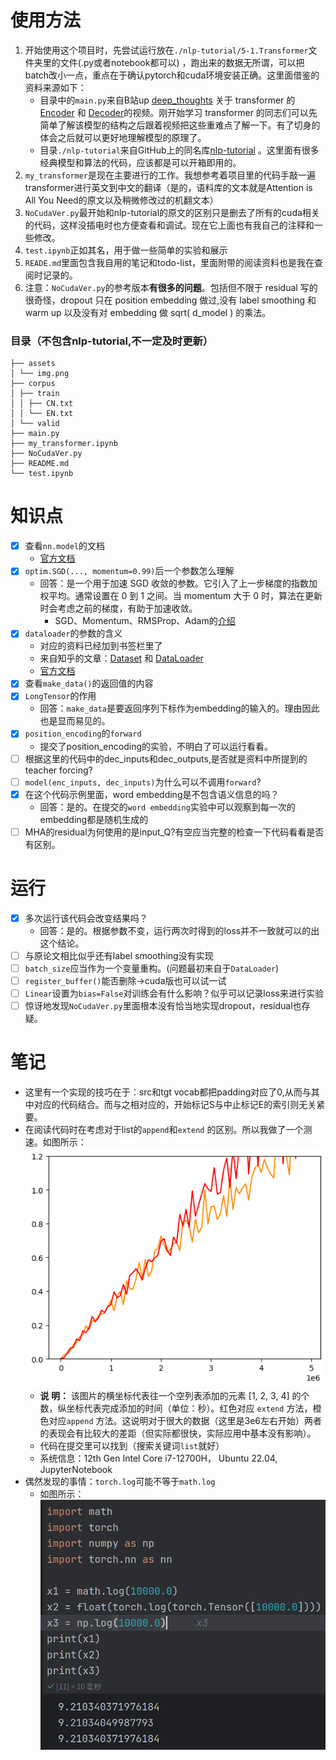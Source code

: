 # 使用方法

1. 开始使用这个项目时，先尝试运行放在```./nlp-tutorial/5-1.Transformer```文件夹里的文件(.py或者notebook都可以)
   ，跑出来的数据无所谓，可以把batch改小一点，重点在于确认pytorch和cuda环境安装正确。这里面借鉴的资料来源如下：
    - 目录中的```main.py```来自B站up [deep_thoughts](https://space.bilibili.com/373596439)
      关于 transformer 的 [Encoder](https://www.bilibili.com/video/BV1cP4y1V7GF)
      和 [Decoder](https://www.bilibili.com/video/BV1Qg411N74v)的视频。刚开始学习 transformer
      的同志们可以先简单了解该模型的结构之后跟着视频把这些重难点了解一下。有了切身的体会之后就可以更好地理解模型的原理了。
    - 目录```./nlp-tutorial```来自GitHub上的同名库[nlp-tutorial](https://github.com/wmathor/nlp-tutorial)
      。这里面有很多经典模型和算法的代码，应该都是可以开箱即用的。
2. ```my_transformer```是现在主要进行的工作。我想参考着项目里的代码手敲一遍transformer进行英文到中文的翻译（是的，语料库的文本就是Attention
   is All You Need的原文以及稍微修改过的机翻文本）
3. ```NoCudaVer.py```最开始和nlp-tutorial的原文的区别只是删去了所有的cuda相关的代码，这样没插电时也方便查看和调试。现在它上面也有我自己的注释和一些修改。
4. ```test.ipynb```正如其名，用于做一些简单的实验和展示
5. ```READE.md```里面包含我自用的笔记和todo-list，里面附带的阅读资料也是我在查阅时记录的。
6. 注意：```NoCudaVer.py```的参考版本**有很多的问题**。包括但不限于 residual 写的很奇怪，dropout 只在 position
   embedding 做过,没有 label smoothing 和 warm up 以及没有对 embedding 做 sqrt( d_model ) 的乘法。

### 目录（不包含nlp-tutorial,不一定及时更新）

```
├── assets
│ └── img.png
├── corpus
│ ├── train
│ │ ├── CN.txt
│ │ └── EN.txt
│ └── valid
├── main.py
├── my_transformer.ipynb
├── NoCudaVer.py
├── README.md
└── test.ipynb
```

# 知识点

- [x] 查看```nn.model```的文档
    - [官方文档](https://pytorch.org/docs/stable/generated/torch.nn.Module.html)
- [x] ```optim.SGD(..., momentum=0.99)```后一个参数怎么理解
    - 回答：是一个用于加速 SGD 收敛的参数。它引入了上一步梯度的指数加权平均。通常设置在 0 到 1 之间。当 momentum 大于 0
      时，算法在更新时会考虑之前的梯度，有助于加速收敛。
        - SGD、Momentum、RMSProp、Adam的[介绍](https://zhuanlan.zhihu.com/p/78622301)
- [x] ```dataloader```的参数的含义
    - 对应的资料已经加到书签栏里了
    - 来自知乎的文章：[Dataset](https://zhuanlan.zhihu.com/p/105507334)
      和 [DataLoader](https://zhuanlan.zhihu.com/p/105578087)
    - [官方文档](https://pytorch.org/tutorials/beginner/basics/data_tutorial.html)
- [x] 查看```make_data()```的返回值的内容
- [x] ```LongTensor```的作用
    - 回答：```make_data```是要返回序列下标作为embedding的输入的。理由因此也是显而易见的。
- [x] ```position_encoding```的```forward```
    - 提交了position_encoding的实验，不明白了可以运行看看。
- [ ] 根据这里的代码中的dec_inputs和dec_outputs,是否就是资料中所提到的teacher forcing?
- [ ] ```model(enc_inputs, dec_inputs)```为什么可以不调用```forward```?
- [x] 在这个代码示例里面，word embedding是不包含语义信息的吗？
    - 回答：是的。在提交的```word embedding```实验中可以观察到每一次的embedding都是随机生成的
- [ ] MHA的residual为何使用的是input_Q?有空应当完整的检查一下代码看看是否有区别。

# 运行

- [x] 多次运行该代码会改变结果吗？
    - 回答：是的。根据参数不变，运行两次时得到的loss并不一致就可以的出这个结论。
- [ ] 与原论文相比似乎还有label smoothing没有实现
- [ ] ```batch_size```应当作为一个变量重构。(问题最初来自于```DataLoader```)
- [ ] ```register_buffer()```能否删除->cuda版也可以试一试
- [ ] ```Linear```设置为```bias=False```对训练会有什么影响？似乎可以记录loss来进行实验
- [ ] 惊讶地发现```NoCudaVer.py```里面根本没有恰当地实现dropout，residual也存疑。

# 笔记

- 这里有一个实现的技巧在于：src和tgt vocab都把padding对应了0,从而与其中对应的代码结合。而与之相对应的，开始标记S与中止标记E的索引则无关紧要。
- 在阅读代码时在考虑对于list的```append```和```extend```
  的区别。所以我做了一个测速。如图所示：![给list添加元素的实验](assets/append-extend实验.png)
    - **说 明：** 该图片的横坐标代表往一个空列表添加的元素 [1, 2, 3, 4] 的个数，纵坐标代表完成添加的时间（单位：秒）。红色对应
      ```extend``` 方法，橙色对应```append```
      方法。这说明对于很大的数据（这里是3e6左右开始）两者的表现会有比较大的差距（但实际都很快，实际应用中基本没有影响）。
    - 代码在提交里可以找到（搜索关键词```list```就好）
    - 系统信息：12th Gen Intel Core i7-12700H， Ubuntu 22.04, JupyterNotebook
- 偶然发现的事情：```torch.log```可能不等于```math.log```
    - 如图所示：![torch.log和math.log的比较](assets/log计算实验.png)
